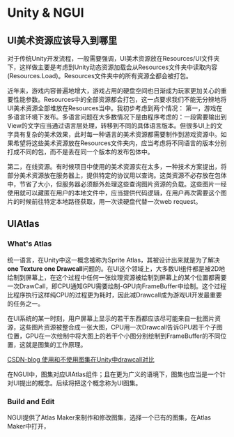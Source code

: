 # Unity & NGUI

## UI美术资源应该导入到哪里
对于传统Unity开发流程，一般需要强调，UI美术资源放在Resources/UI文件夹下，这样做主要是考虑到Unity动态资源加载会从Resources文件夹中读取内容(Resources.Load)。Resources文件夹中的所有资源全都会被打包。

近年来，游戏内容普遍地增大，游戏占用的硬盘空间也日渐成为玩家更加关心的重要性能参数。Resources中的全部资源都会打包，这一点要求我们不能无分辨地将UI美术资源全部堆放在Resources当中。我初步考虑到两个情况：
第一，游戏在多语言环境下发布。多语言问题在大多数情况下是由程序考虑的：一段需要输出到View的文字应当通过语言层处理，转移到不同的具体语言版本。但很多UI上的文字具有复杂的美术效果，此时每一种语言的美术资源都需要制作到游戏资源中。如果希望将这些美术资源放在Resources文件夹内，应当考虑将不同语言的版本分别打成不同的包，而不是丢在同一个版本的发布包体中。

第二，在线资源。有时候项目中使用的美术资源实在太多，一种技术方案提出，将部分美术资源放在服务器上，提供特定的协议用以查询。这类资源不必存放在包体中，节省了大小，但服务器必须额外处理这些查询图片资源的负载。这些图片一经使用就可以藏匿在用户的本地文件中，应当提供代码逻辑，在用户再次需要这个图片的时候前往特定本地路径获取，用一次读硬盘代替一次web request。


## UIAtlas
### What's Atlas
统一语言，在Unity中这一概念被称为Sprite Atlas，其被设计出来就是为了解决**one Texture one Drawcall**问题的。在UI这个领域上，大多数UI组件都是被2D地绘制到屏幕上，在这个过程中任何一张纹理资源被绘制到屏幕上的某个位置都需要一次DrawCall，即CPU通知GPU需要绘制-GPU向FrameBuffer中绘制。这个过程比程序执行这样纯CPU的过程更为耗时，因此减Drawcall成为游戏UI开发最重要的任务之一。

在UI系统的某一时刻，用户屏幕上显示的若干东西都应该尽可能来自一批图片资源，这些图片资源被整合成一张大图，CPU用一次Drawcall告诉GPU若干个子图位置，GPU在一次绘制中将大图上的若干个小图分别绘制到FrameBuffer的不同位置，这就是图集的工作原理。

[CSDN-blog 使用和不使用图集在Unity中drawcall对比](https://blog.csdn.net/xhxx_/article/details/133134367)

在NGUI中，图集对应UIAtlas组件；且在更为广义的语境下，图集也应当是一个针对UI提出的概念。后续将把这个概念称为UI图集。

### Build and Edit
NGUI提供了Atlas Maker来制作和修改图集，选择一个已有的图集，在Atlas Maker中打开，
